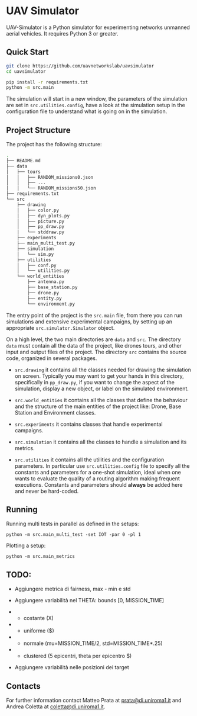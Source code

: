 # UAV Simulator

UAV-Simulator is a Python simulator for experimenting networks unmanned aerial vehicles. 
It requires Python 3 or greater.

## Quick Start

```bash
git clone https://github.com/uavnetworkslab/uavsimulator
cd uavsimulator

pip install -r requirements.txt
python -m src.main
```

The simulation will start in a new window, the parameters of the simulation are set in ``src.utilities.config``, 
 have a look at the simulation setup in the configuration file to understand what is going on in the 
 simulation. 

## Project Structure 
The project has the following structure:
```bash
.
├── README.md
├── data
│   ├── tours
│   │   ├── RANDOM_missions0.json
│   │   ├── ...
│   │   └── RANDOM_missions50.json
├── requirements.txt
└── src
    ├── drawing
    │   ├── color.py
    │   ├── dyn_plots.py
    │   ├── picture.py
    │   ├── pp_draw.py
    │   └── stddraw.py
    ├── experiments
    ├── main_multi_test.py
    ├── simulation
    │   └── sim.py
    ├── utilities
    │   ├── conf.py
    │   └── utilities.py
    └── world_entities
        ├── antenna.py
        ├── base_station.py
        ├── drone.py
        ├── entity.py
        └── environment.py
```

The entry point of the project is the ``src.main`` file, from there you can run simulations and extensive
 experimental campaigns, by setting up an appropriate ``src.simulator.Simulator`` object. 
 
On a high level, the two main directories are ``data`` and ``src``. The directory ``data`` must contain all the 
data of the project, like drones tours, and other input and output files of the project. The directory ``src`` 
contains the source code, organized in several packages. 

* ``src.drawing`` it contains all the classes needed for drawing the simulation on screen. Typically you may 
want to get your hands in this directory, specifically in ``pp_draw.py``, if you want to change the aspect of the simulation, display a new 
object, or label on the simulated environment.

* ``src.world_entities`` it contains all the classes that define the behaviour and the structure of the main
 entities of the project like: Drone, Base Station and Environment classes.

* ``src.experiments`` it contains classes that handle experimental campaigns.

* ``src.simulation`` it contains all the classes to handle a simulation and its metrics. 

* ``src.utilities`` it contains all the utilities and the configuration parameters. In particular use ``src.utilities.config`` file to 
specify all the constants and parameters for a one-shot simulation, ideal when one wants to evaluate
the quality of a routing algorithm making frequent executions. Constants and parameters should **always** be added here
and never be hard-coded.
  
## Running  
Running multi tests in parallel as defined in the setups:

```python -m src.main_multi_test -set IOT -par 0 -pl 1```

Plotting a setup:

```python -m src.main_metrics```

## TODO:
- Aggiungere metrica di fairness, max - min e std 

- Aggiungere variabilità nel THETA: bounds \[0, MISSION_TIME\]
- - costante  (X)
- - uniforme  ($)
- - normale   (mu=MISSION_TIME/2, std=MISSION_TIME*.25)
- - clustered (5 epicentri, theta per epicentro $)

- Aggiungere variabilità nelle posizioni dei target 

## Contacts
For further information contact Matteo Prata at [prata@di.uniroma1.it](mailto:prata@di.uniroma1.it) and 
Andrea Coletta at [coletta@di.uniroma1.it](mailto:coletta@di.uniroma1.it).
